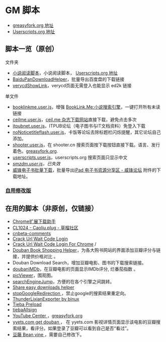 GM 脚本
========

- [greasyfork.org 地址](https://greasyfork.org/users/145-ywzhaiqi)
- [Userscripts.org 地址](https://userscripts.org/users/138842/scripts)

脚本一览（原创）
---------------

文件夹

 - [小说阅读脚本](MyNovelReader)，小说阅读脚本， [Userscripts.org 地址](https://userscripts.org/scripts/show/165951)
 - [BaiduPanDownloadHelper](BaiduPanDownloadHelper)，批量导出百度盘的下载链接
 - [verycdShowLink](verycdShowLink)，verycd页面无需登入也能显示 ed2k 链接

单文件

 - [booklinkme.user.js](booklinkme.user.js)，增强 [BookLink.Me:小说搜索引擎](http://booklink.me/)，一键打开所有未读链接
 - [ceilme.user.js](ceilme.user.js)，[ceil.me 杂志下载网站](http://www.ceil.me/)直接下载，避免点击多次
 - [itpubnet.user.js](itpubnet.user.js)，ITPUB论坛（电子图书与IT文档资料）免登入下载
 - [noNoticetitleflash.user.js](noNoticetitleflash.user.js)，卡饭等论坛去除标题栏闪烁提醒，其它论坛自己添加。
 - [shooter.user.js](shooter.user.js)，在 shooter.cn 搜索页面按下载按钮直接下载。语言、发行着色。[greasyfork.org](https://greasyfork.org/scripts/304).
 - [userscripts.user.js](userscripts.user.js)，userscripts.org 搜索页面只显示中文
 - *[smzdm.user.js](smzdm.user.js)，已失效*
 - [威锋电子书批量下载](威锋电子书批量下载)，批量导出[iPad 电子书资源分享区 - 威锋论坛](http://bbs.feng.com/thread-htm-fid-224.html) 附件的下载地址。

### [自用修改版](自用修改版)


在用的脚本（非原创，仅链接）
---------------------------

 - [Chrome扩展下载助手](http://userscripts.org:8080/scripts/show/156472)
 - [CL1024 - Caoliu.plug - 草榴社区](http://userscripts.org:8080/scripts/show/151695)
 - [cnbeta-comments](http://userscripts.org:8080/scripts/show/152818)
 - [Crack Url Wait Code Login](http://userscripts.org:8080/scripts/show/153190)
 - [Crack Url Wait Code Login For Chrome](http://userscripts.org/scripts/show/157621) / 
 - [Douban Book Shopping Helper](http://userscripts.org:8080/scripts/show/172327)，为各大购书网站的界面添加豆瓣评分与链接，并提供价格对比 。
 - Douban Download Search，增加豆瓣电影、图书的下载搜索链接。
 - [doubanIMDb](http://userscripts.org:8080/scripts/show/103552)，在豆瓣电影的页面显示IMDb评分, 烂番茄指数 。
 - [picViewer](http://userscripts.org:8080/scripts/show/105741)，围观图。
 - [searchEngineJump](http://userscripts.org:8080/scripts/show/84970)，方便的在各个引擎之间跳转。
 - [Share easy downloads helper ](http://userscripts.org:8080/scripts/show/155175)
 - [stopGoogleRedirection ](http://userscripts.org:8080/scripts/show/186798)，禁止google的搜索结果重定向。
 - [ThunderLixianExporter by binux](http://binux.github.io/ThunderLixianExporter/)
 - [Tieba Preload](https://greasyfork.org/scripts/282-tieba-preload)
 - [tiebaAllsign](https://greasyfork.org/scripts/152-tiebaallsign)
 - [YouTube Center ](http://userscripts.org:8080/scripts/show/114002)，[greasyfork.org](https://greasyfork.org/scripts/943-youtube-center)
 - [yyets.com get douban ](http://userscripts.org:8080/scripts/show/131503)， 在 yyets.com 影视详情页面显示该电影的豆瓣搜索结果，看评分。如果登录了豆瓣可以看到自己是否“看过”。
 - [豆藤 Bean vine ](http://userscripts.org:8080/scripts/show/49911)，需要自己修改下。